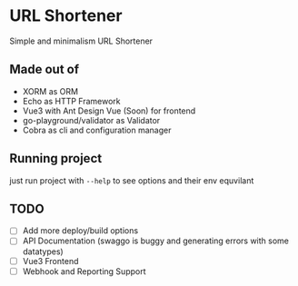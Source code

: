 # URL Shortener

Simple and minimalism URL Shortener

## Made out of

- XORM as ORM
- Echo as HTTP Framework
- Vue3 with Ant Design Vue (Soon) for frontend
- go-playground/validator as Validator
- Cobra as cli and configuration manager

## Running project

just run project with `--help` to see options and their env equvilant

## TODO

- [  ] Add more deploy/build options
- [  ] API Documentation (swaggo is buggy and generating errors with some datatypes)
- [  ] Vue3 Frontend
- [  ] Webhook and Reporting Support
